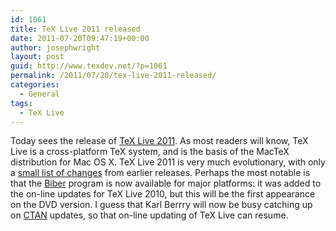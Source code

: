 ```yaml
---
id: 1061
title: TeX Live 2011 released
date: 2011-07-20T09:47:19+00:00
author: josephwright
layout: post
guid: http://www.texdev.net/?p=1061
permalink: /2011/07/20/tex-live-2011-released/
categories:
  - General
tags:
  - TeX Live
---
```

Today sees the release of [TeX Live 2011](https://tug.org/texlive/). As most readers will know, TeX Live is a cross-platform TeX system, and is the basis of the MacTeX distribution for Mac OS X. TeX Live 2011 is very much evolutionary, with only a [small list of changes](https://tug.org/texlive/doc/texlive-en/texlive-en.html#news) from earlier releases. Perhaps the most notable is that the [Biber](http://biblatex-biber.sourceforge.net/) program is now available for major platforms: it was added to the on-line updates for TeX Live 2010, but this will be the first appearance on the DVD version. I guess that Karl Berrry will now be busy catching up on [CTAN](https://www.ctan.org) updates, so that on-line updating of TeX Live can resume.
